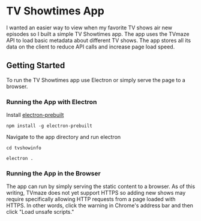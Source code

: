 # TV Showtimes App
I wanted an easier way to view when my favorite TV shows air new episodes so I built a simple TV Showtimes app.
          The app uses the TVmaze API to load basic metadata about different TV shows. The app stores all its data on the client to reduce API calls and increase page load speed.
          
## Getting Started
To run the TV Showtimes app use Electron or simply serve the page to a browser.

### Running the App with Electron
Install [electron-prebuilt](https://github.com/electron-userland/electron-prebuilt)

`npm install -g electron-prebuilt`


Navigate to the app directory and run electron

`cd tvshowinfo`

`electron .`

### Running the App in the Browser
The app can run by simply serving the static content to a browser. As of this writing, TVmaze does not yet support HTTPS so adding new shows may require specifically allowing HTTP requests from a page loaded with HTTPS. In other words, click the warning in Chrome's address bar and then click "Load unsafe scripts."

